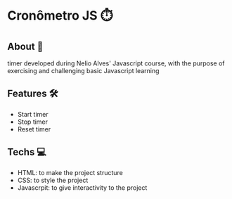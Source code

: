# Cronômetro JS ⏱️
## About 📕
 timer developed during Nelio Alves' Javascript course, with the purpose of exercising and challenging basic Javascript learning
## Features 🛠️
 - Start timer
 - Stop timer
 - Reset timer
## Techs 💻
 - HTML: to make the project structure
 - CSS: to style the project
 - Javascrpit: to give interactivity to the project
